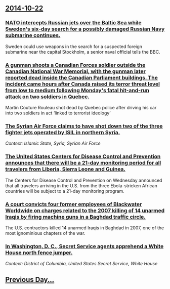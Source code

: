 ## [2014-10-22](/news/2014/10/22/index.md)

### [NATO intercepts Russian jets over the Baltic Sea while Sweden's six-day search for a possibly damaged Russian Navy submarine continues. ](/news/2014/10/22/nato-intercepts-russian-jets-over-the-baltic-sea-while-sweden-s-six-day-search-for-a-possibly-damaged-russian-navy-submarine-continues.md)
Sweden could use weapons in the search for a suspected foreign submarine near the capital Stockholm, a senior naval official tells the BBC.

### [A gunman shoots a Canadian Forces soldier outside the Canadian National War Memorial, with the gunman later reported dead inside the Canadian Parliament buildings. The incident came hours after Canada raised its terror threat level from low to medium following Monday's fatal hit-and-run attack on two soldiers in Quebec. ](/news/2014/10/22/a-gunman-shoots-a-canadian-forces-soldier-outside-the-canadian-national-war-memorial-with-the-gunman-later-reported-dead-inside-the-canadia.md)
Martin Couture Rouleau shot dead by Quebec police after driving his car into two soldiers in act ‘linked to terrorist ideology’

### [The Syrian Air Force claims to have shot down two of the three fighter jets operated by ISIL in northern Syria. ](/news/2014/10/22/the-syrian-air-force-claims-to-have-shot-down-two-of-the-three-fighter-jets-operated-by-isil-in-northern-syria.md)
_Context: Islamic State, Syria, Syrian Air Force_

### [The United States Centers for Disease Control and Prevention announces that there will be a 21-day monitoring period for all travelers from Liberia, Sierra Leone and Guinea. ](/news/2014/10/22/the-united-states-centers-for-disease-control-and-prevention-announces-that-there-will-be-a-21-day-monitoring-period-for-all-travelers-from.md)
The Centers for Disease Control and Prevention on Wednesday announced that all travelers arriving in the U.S. from the three Ebola-stricken African countries will be subject to a 21-day monitoring program.

### [A court convicts four former employees of Blackwater Worldwide on charges related to the 2007 killing of 14 unarmed Iraqis by firing machine guns in a Baghdad traffic circle. ](/news/2014/10/22/a-court-convicts-four-former-employees-of-blackwater-worldwide-on-charges-related-to-the-2007-killing-of-14-unarmed-iraqis-by-firing-machine.md)
The U.S. contractors killed 14 unarmed Iraqis in Baghdad in 2007, one of the most ignominious chapters of the war.

### [In Washington, D. C., Secret Service agents apprehend a White House north fence jumper. ](/news/2014/10/22/in-washington-d-c-secret-service-agents-apprehend-a-white-house-north-fence-jumper.md)
_Context: District of Columbia, United States Secret Service, White House_

## [Previous Day...](/news/2014/10/21/index.md)

